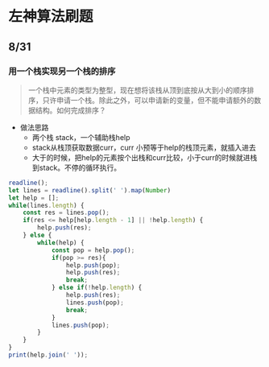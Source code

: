 # 左神算法刷题

## 8/31

### 用一个栈实现另一个栈的排序

> 一个栈中元素的类型为整型，现在想将该栈从顶到底按从大到小的顺序排序，只许申请一个栈。除此之外，可以申请新的变量，但不能申请额外的数据结构。如何完成排序？

* 做法思路
  * 两个栈 stack，一个辅助栈help
  * stack从栈顶获取数据curr，curr 小预等于help的栈顶元素，就插入进去
  * 大于的时候，把help的元素按个出栈和curr比较，小于curr的时候就进栈到stack。不停的循环执行。

```javascript
readline();
let lines = readline().split(' ').map(Number)
let help = [];
while(lines.length) {
    const res = lines.pop();
    if(res <= help[help.length - 1] || !help.length) {
        help.push(res);
    } else {
        while(help) {
            const pop = help.pop();
            if(pop >= res){
                help.push(pop);
                help.push(res);
                break;
            } else if(!help.length) {
                help.push(res);
                lines.push(pop);
                break;
            }
            lines.push(pop);
        }
    }
}
print(help.join(' '));
```

